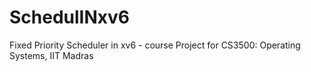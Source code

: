 # SchedulINxv6
Fixed Priority Scheduler in xv6 - course Project for CS3500: Operating Systems, IIT Madras
